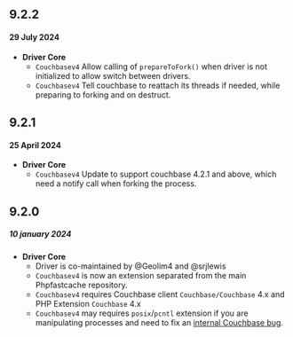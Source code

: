 ## 9.2.2
#### 29 July 2024
- __Driver Core__
  - `Couchbasev4` Allow calling of `prepareToFork()` when driver is not initialized to allow switch between drivers.
  - `Couchbasev4` Tell couchbase to reattach its threads if needed, while preparing to forking and on destruct.

## 9.2.1
#### 25 April 2024
- __Driver Core__
  - `Couchbasev4` Update to support couchbase 4.2.1 and above, which need a notify call when forking the process.

## 9.2.0
##### 10 january 2024
- __Driver Core__
    - Driver is co-maintained by @Geolim4 and @srjlewis
    - `Couchbasev4` is now an extension separated from the main Phpfastcache repository.
    - `Couchbasev4` requires Couchbase client `Couchbase/Couchbase` 4.x and PHP Extension `Couchbase` 4.x
    - `Couchbasev4` may requires `posix`/`pcntl` extension if you are manipulating processes and need to fix an [internal Couchbase bug](README.md#-this-extension-optionally-requires-).
